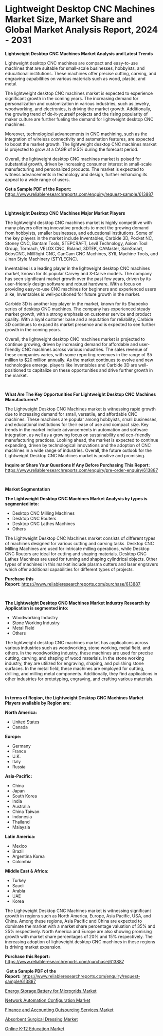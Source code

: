 <p><h1>Lightweight Desktop CNC Machines Market Size, Market Share and Global Market Analysis Report, 2024 - 2031</h1></p><p><strong>Lightweight Desktop CNC Machines Market Analysis and Latest Trends</strong></p>
<p><p>Lightweight desktop CNC machines are compact and easy-to-use machines that are suitable for small-scale businesses, hobbyists, and educational institutions. These machines offer precise cutting, carving, and engraving capabilities on various materials such as wood, plastic, and metal.</p><p>The lightweight desktop CNC machines market is expected to experience significant growth in the coming years. The increasing demand for personalization and customization in various industries, such as jewelry, woodworking, and electronics, is driving the market growth. Additionally, the growing trend of do-it-yourself projects and the rising popularity of maker culture are further fueling the demand for lightweight desktop CNC machines.</p><p>Moreover, technological advancements in CNC machining, such as the integration of wireless connectivity and automation features, are expected to boost the market growth. The lightweight desktop CNC machines market is projected to grow at a CAGR of 9.5% during the forecast period.</p><p>Overall, the lightweight desktop CNC machines market is poised for substantial growth, driven by increasing consumer interest in small-scale manufacturing and personalized products. The market is expected to witness advancements in technology and design, further enhancing its appeal to a wide range of users.</p></p>
<p><strong>Get a Sample PDF of the Report:&nbsp;</strong> <a href="https://www.reliableresearchreports.com/enquiry/request-sample/613887">https://www.reliableresearchreports.com/enquiry/request-sample/613887</a></p>
<p>&nbsp;</p>
<p><strong>Lightweight Desktop CNC Machines Major Market Players</strong></p>
<p><p>The lightweight desktop CNC machines market is highly competitive with many players offering innovative products to meet the growing demand from hobbyists, smaller businesses, and educational institutions. Some of the key players in the market include Inventables, Carbide 3D, Pocket NC, Stoney CNC, Bantam Tools, STEPCRAFT, Levil Technology, Axiom Tool Group, Tormach, VELOX CNC, Roland, 3DTEK, CAMaster, SainSmart, BobsCNC, MillRight CNC, CanCam CNC Machines, SYIL Machine Tools, and Jinan Style Machinery (STYLECNC).</p><p>Inventables is a leading player in the lightweight desktop CNC machines market, known for its popular Carvey and X-Carve models. The company has seen significant market growth over the past few years, driven by its user-friendly design software and robust hardware. With a focus on providing easy-to-use CNC machines for beginners and experienced users alike, Inventables is well-positioned for future growth in the market.</p><p>Carbide 3D is another key player in the market, known for its Shapeoko series of desktop CNC machines. The company has experienced steady market growth, with a strong emphasis on customer service and product quality. With a loyal customer base and a reputation for reliability, Carbide 3D continues to expand its market presence and is expected to see further growth in the coming years.</p><p>Overall, the lightweight desktop CNC machines market is projected to continue growing, driven by increasing demand for affordable and user-friendly CNC machines across various industries. The sales revenue of these companies varies, with some reporting revenues in the range of $5 million to $20 million annually. As the market continues to evolve and new technologies emerge, players like Inventables and Carbide 3D are well-positioned to capitalize on these opportunities and drive further growth in the market.</p></p>
<p>&nbsp;</p>
<p><strong>What Are The Key Opportunities For Lightweight Desktop CNC Machines Manufacturers?</strong></p>
<p><p>The Lightweight Desktop CNC Machines market is witnessing rapid growth due to increasing demand for small, versatile, and affordable CNC machines. These machines are popular among hobbyists, small businesses, and educational institutions for their ease of use and compact size. Key trends in the market include advancements in automation and software integration, as well as a growing focus on sustainability and eco-friendly manufacturing practices. Looking ahead, the market is expected to continue expanding, driven by technological innovations and the adoption of CNC machines in a wide range of industries. Overall, the future outlook for the Lightweight Desktop CNC Machines market is positive and promising.</p></p>
<p><strong>Inquire or Share Your Questions If Any Before Purchasing This Report:</strong> <a href="https://www.reliableresearchreports.com/enquiry/pre-order-enquiry/613887">https://www.reliableresearchreports.com/enquiry/pre-order-enquiry/613887</a></p>
<p>&nbsp;</p>
<p><strong>Market Segmentation</strong></p>
<p><strong>The Lightweight Desktop CNC Machines Market Analysis by types is segmented into:</strong></p>
<p><ul><li>Desktop CNC Milling Machines</li><li>Desktop CNC Routers</li><li>Desktop CNC Lathes Machines</li><li>Others</li></ul></p>
<p><p>The Lightweight Desktop CNC Machines market consists of different types of machines designed for various cutting and carving tasks. Desktop CNC Milling Machines are used for intricate milling operations, while Desktop CNC Routers are ideal for cutting and shaping materials. Desktop CNC Lathes Machines are used for turning and shaping cylindrical objects. Other types of machines in this market include plasma cutters and laser engravers which offer additional capabilities for different types of projects.</p></p>
<p><strong>Purchase this Report:&nbsp;</strong><a href="https://www.reliableresearchreports.com/purchase/613887">https://www.reliableresearchreports.com/purchase/613887</a></p>
<p>&nbsp;</p>
<p><strong>The Lightweight Desktop CNC Machines Market Industry Research by Application is segmented into:</strong></p>
<p><ul><li>Woodworking Industry</li><li>Stone Working Industry</li><li>Metal Field</li><li>Others</li></ul></p>
<p><p>The lightweight desktop CNC machines market has applications across various industries such as woodworking, stone working, metal field, and others. In the woodworking industry, these machines are used for precise cutting, carving, and shaping of wood materials. In the stone working industry, they are utilized for engraving, shaping, and polishing stone surfaces. In the metal field, these machines are employed for cutting, drilling, and milling metal components. Additionally, they find applications in other industries for prototyping, engraving, and crafting various materials.</p></p>
<p>&nbsp;</p>
<p><strong>In terms of Region, the Lightweight Desktop CNC Machines Market Players available by Region are:</strong></p>
<p>
    <p> <strong> North America: </strong>
        <ul>
            <li>United States</li>
            <li>Canada</li>
        </ul>
        </p> 
    <p> <strong> Europe: </strong>
        <ul>
            <li>Germany</li>
            <li>France</li>
            <li>U.K.</li>
            <li>Italy</li>
            <li>Russia</li>
        </ul>
        </p> 
    <p> <strong> Asia-Pacific: </strong>
        <ul>
            <li>China</li>
            <li>Japan</li>
            <li>South Korea</li>
            <li>India</li>
            <li>Australia</li>
            <li>China Taiwan</li>
            <li>Indonesia</li>
            <li>Thailand</li>
            <li>Malaysia</li>
        </ul>
        </p> 
    <p> <strong> Latin America: </strong>
        <ul>
            <li>Mexico</li>
            <li>Brazil</li>
            <li>Argentina Korea</li>
            <li>Colombia</li>
        </ul>
        </p> 
    <p> <strong> Middle East & Africa: </strong>
        <ul>
            <li>Turkey</li>
            <li>Saudi</li>
            <li>Arabia</li>
            <li>UAE</li>
            <li>Korea</li>
        </ul>
    </p>
    </p>
<p><p>The Lightweight Desktop CNC Machines market is witnessing significant growth in regions such as North America, Europe, Asia Pacific, USA, and China. Among these regions, Asia Pacific and China are expected to dominate the market with a market share percentage valuation of 35% and 25% respectively. North America and Europe are also showing promising growth with market share percentages of 20% and 15% respectively. The increasing adoption of lightweight desktop CNC machines in these regions is driving market expansion.</p></p>
<p><strong>Purchase this Report: </strong><a href="https://www.reliableresearchreports.com/purchase/613887">https://www.reliableresearchreports.com/purchase/613887</a></p>
<p>&nbsp;<strong>Get a Sample PDF of the Report:&nbsp;&nbsp;</strong><a href="https://www.reliableresearchreports.com/enquiry/request-sample/613887">https://www.reliableresearchreports.com/enquiry/request-sample/613887</a></p>
<p><strong></strong></p>
<p><p><a href="https://github.com/singletonthaxterkelliehr2df/Market-Research-Report-List-1/blob/main/energy-storage-battery-for-microgrids-market.md">Energy Storage Battery for Microgrids Market</a></p><p><a href="https://medium.com/@geoanderson1978/network-automation-configuration-market-trends-and-market-analysis-forecasted-for-period-2024-2031-93285a072ae8">Network Automation Configuration Market</a></p><p><a href="https://medium.com/@geoanderson1978/finance-and-accounting-outsourcing-services-market-trends-forecast-and-competitive-analysis-to-0fa6389ebf40">Finance and Accounting Outsourcing Services Market</a></p><p><a href="https://issuu.com/reportprime-2/docs/absorbent-surgical-dressing-market-size-2030.pptx">Absorbent Surgical Dressing Market</a></p><p><a href="https://github.com/RichRobinson5/Market-Research-Report-List-3/blob/main/online-k-12-education-market.md">Online K-12 Education Market</a></p></p>